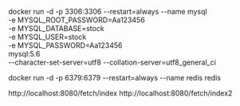 docker run -d  -p 3306:3306 --restart=always --name mysql \
-e MYSQL_ROOT_PASSWORD=Aa123456 \
-e MYSQL_DATABASE=stock \
-e MYSQL_USER=stock \
-e MYSQL_PASSWORD=Aa123456 \
mysql:5.6 \
--character-set-server=utf8 --collation-server=utf8_general_ci

docker run -d -p 6379:6379 --restart=always --name redis redis

http://localhost:8080/fetch/index
http://localhost:8080/fetch/index2